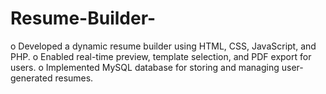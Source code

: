 # Resume-Builder-
o	Developed a dynamic resume builder using HTML, CSS, JavaScript, and PHP.
o	Enabled real-time preview, template selection, and PDF export for users.
o	Implemented MySQL database for storing and managing user-generated resumes.
